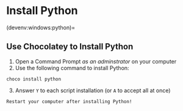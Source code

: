 # Install Python

(devenv:windows:python)=
## Use Chocolatey to Install Python
1. Open a Command Prompt *as an adminstrator* on your computer
2. Use the following command to install Python:

```
choco install python
```
3. Answer `Y` to each script installation (or `A` to accept all at once)

```{important}
Restart your computer after installing Python!
```